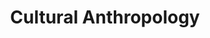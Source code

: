 ---
title: Cultural Anthropology
number: ANTH 045
academic-home: other
pre-req:
course-type: [Supporting, General Education]
description: Beginnings of human culture; economic life, society, government, religion, and art among traditional peoples.
bulletin-link: http://bulletins.psu.edu/undergrad/courses/A/anth/045
pathway-list: [Generalist, Video Production, Digital Design, Interactive Media Developer, Media for Civic Engagement]
---